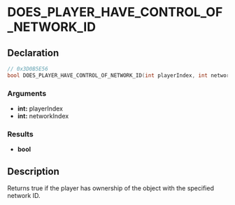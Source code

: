 # DOES_PLAYER_HAVE_CONTROL_OF_NETWORK_ID

## Declaration
```cpp
// 0x3D0B5E56
bool DOES_PLAYER_HAVE_CONTROL_OF_NETWORK_ID(int playerIndex, int networkIndex);
```

### Arguments
- **int:** playerIndex
- **int:** networkIndex

### Results
- **bool**

## Description
Returns true if the player has ownership of the object with the specified network ID.